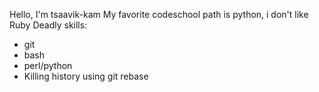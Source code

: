 Hello, I'm tsaavik-kam
My favorite codeschool path is python, i don't like Ruby
Deadly skills:
* git
* bash
* perl/python
* Killing history using git rebase
